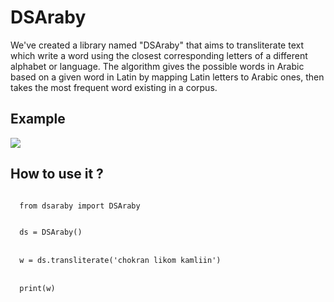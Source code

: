 # DSAraby
We've created a library named "DSAraby" that aims to transliterate text which write a word using the closest corresponding letters of a different alphabet or language. The algorithm gives the possible words in Arabic based on a given word in Latin by mapping Latin letters to Arabic ones, then takes the most frequent word existing in a corpus.

## Example
<img src="assets/dsaraby.png" />

## How to use it ?
<code>
  from dsaraby import DSAraby
 </code>
  <br>
 <code>
  ds = DSAraby()
</code>
<br>
<code>
  w = ds.transliterate('chokran likom kamliin')
</code>
<br>
<code>
  print(w)
  
</code>
